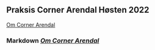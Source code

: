 ## Praksis Corner Arendal Høsten 2022

[Om Corner Arendal](about.md)

### Markdown <span style="color:blue"> <em>[Om Corner Arendal](about.md)</em> </span>
